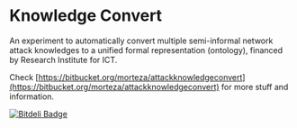 Knowledge Convert
===

An experiment to automatically convert multiple semi-informal network attack knowledges to a unified formal representation (ontology), financed by Research Institute for ICT.

Check [https://bitbucket.org/morteza/attackknowledgeconvert](https://bitbucket.org/morteza/attackknowledgeconvert) for more stuff and information.


[![Bitdeli Badge](https://d2weczhvl823v0.cloudfront.net/morteza/knowledgeconvert/trend.png)](https://bitdeli.com/free "Bitdeli Badge")

